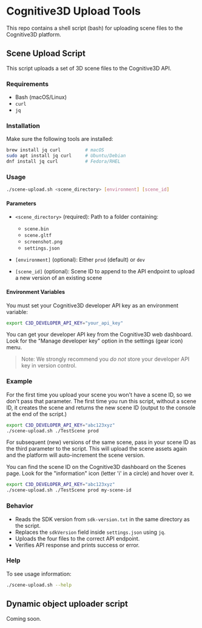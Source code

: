 # Cognitive3D Upload Tools

This repo contains a shell script (bash) for uploading scene files to the Cognitive3D platform.

## Scene Upload Script

This script uploads a set of 3D scene files to the Cognitive3D API.

### Requirements

* Bash (macOS/Linux)
* `curl`
* `jq`

### Installation

Make sure the following tools are installed:

```bash
brew install jq curl         # macOS
sudo apt install jq curl     # Ubuntu/Debian
dnf install jq curl          # Fedora/RHEL
```

### Usage

```bash
./scene-upload.sh <scene_directory> [environment] [scene_id]
```

#### Parameters

* `<scene_directory>` (required): Path to a folder containing:

  * `scene.bin`
  * `scene.gltf`
  * `screenshot.png`
  * `settings.json`

* `[environment]` (optional): Either `prod` (default) or `dev`

* `[scene_id]` (optional): Scene ID to append to the API endpoint to upload a new version of an existing scene

#### Environment Variables

You must set your Cognitive3D developer API key as an environment variable:

```bash
export C3D_DEVELOPER_API_KEY="your_api_key"
```

You can get your developer API key from the Cognitive3D web dashboard. Look for the "Manage developer key" option in the settings (gear icon) menu.

> Note: We strongly recommend you _do not_ store your developer API key in version control.

### Example

For the first time you upload your scene you won't have a scene ID, so we don't pass that parameter. The first time you run this script, without a scene ID, it creates the scene and returns the new scene ID (output to the console at the end of the script.)

```bash
export C3D_DEVELOPER_API_KEY="abc123xyz"
./scene-upload.sh ./TestScene prod
```

For subsequent (new) versions of the same scene, pass in your scene ID as the third parameter to the script. This will upload the scene assets again and the platform will auto-increment the scene version.

You can find the scene ID on the Cognitive3D dashboard on the Scenes page. Look for the "information" icon (letter 'i' in a circle) and hover over it.

```bash
export C3D_DEVELOPER_API_KEY="abc123xyz"
./scene-upload.sh ./TestScene prod my-scene-id
```

### Behavior

* Reads the SDK version from `sdk-version.txt` in the same directory as the script.
* Replaces the `sdkVersion` field inside `settings.json` using `jq`.
* Uploads the four files to the correct API endpoint.
* Verifies API response and prints success or error.

### Help

To see usage information:

```bash
./scene-upload.sh --help
```

## Dynamic object uploader script

Coming soon.

